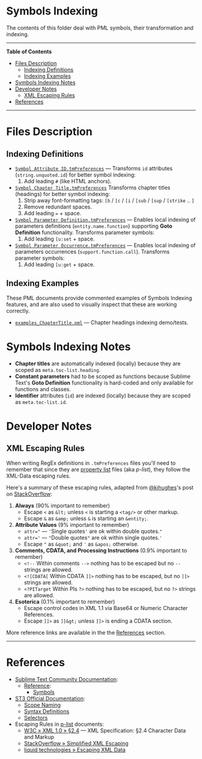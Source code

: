 # Symbols Indexing

The contents of this folder deal with PML symbols, their transformation and indexing.


-----

**Table of Contents**

<!-- MarkdownTOC autolink="true" bracket="round" autoanchor="false" lowercase="only_ascii" uri_encoding="true" levels="1,2,3" -->

- [Files Description](#files-description)
    - [Indexing Definitions](#indexing-definitions)
    - [Indexing Examples](#indexing-examples)
- [Symbols Indexing Notes](#symbols-indexing-notes)
- [Developer Notes](#developer-notes)
    - [XML Escaping Rules](#xml-escaping-rules)
- [References](#references)

<!-- /MarkdownTOC -->

-----

# Files Description

## Indexing Definitions

- [`Symbol Attribute ID.tmPreferences`][ID] — Transforms `id` attributes (`string.unquoted.id`) for better symbol indexing:
    1. Add leading `#` (like HTML anchors).
- [`Symbol Chapter Title.tmPreferences`][Ch Title] Transforms chapter titles (headings) for better symbol indexing:
    1. Strip away font-formatting tags: `[b` / `[c` / `[i` / `[sub` / `[sup` / `[strike` .. `]`
    2. Remove redundant spaces.
    3. Add leading `=` + space.
- [`Symbol Parameter Definition.tmPreferences`][Param Def] — Enables local indexing of parameters definitions (`entity.name.function`) supporting __Goto Definition__ functionality. Transforms parameter symbols:
    1. Add leading `[u:set` + space.
- [`Symbol Parameter Occurrence.tmPreferences`][Param] — Enables local indexing of parameters occurrences (`support.function.call`). Transforms parameter symbols:
    1. Add leading `[u:get` + space.


## Indexing Examples

These PML documents provide commented examples of Symbols Indexing features, and are also used to visually inspect that these are working correctly.

- [`examples_ChapterTitle.pml`][eg Ch Title] — Chapter headings indexing demo/tests.


# Symbols Indexing Notes

- __Chapter titles__ are automatically indexed (locally) because they are scoped as `meta.toc-list.heading`.
- __Constant parameters__ had to be scoped as functions because Sublime Text's __Goto Definition__ functionality is hard-coded and only available for functions and classes.
- __Identifier__ attributes (`id`) are indexed (locally) because they are scoped as `meta.toc-list.id`.


# Developer Notes

## XML Escaping Rules

When writing RegEx definitions in `.tmPreferences` files you'll need to remember that since they are [property list] files (aka _p-list_), they follow the XML-Data escaping rules.

Here's a summary of these escaping rules, adapted from [@kjhughes]'s post on [StackOverflow][SO XML]:


1. **Always** (90% important to remember)
    + Escape `<` as `&lt;` unless `<` is starting a `<tag/>` or other markup.
    + Escape `&` as `&amp;` unless `&` is starting an `&entity;`.
2. **Attribute Values** (9% important to remember)
    + `attr="` — `'`Single quotes`'` are ok within double quotes.`"`
    + `attr='` — `"`Double quotes`"` are ok within single quotes.`'`
    + Escape `"` as `&quot;` and `'` as `&apos;` otherwise.
3. **Comments, CDATA, and Processing Instructions** (0.9% important to remember)
    + `<!--` Within comments `-->` nothing has to be escaped but no `--` strings are allowed.
    + `<![CDATA[` Within CDATA `]]>` nothing has to be escaped, but no `]]>` strings are allowed.
    + `<?PITarget` Within PIs `?>` nothing has to be escaped, but no `?>` strings are allowed.
4. **Esoterica** (0.1% important to remember)
    + Escape control codes in XML 1.1 via Base64 or Numeric Character References.
    + Escape `]]>` as `]]&gt;` unless `]]>` is ending a CDATA section.

More reference links are available in the the [References] section.

-------------------------------------------------------------------------------

# References

- [Sublime Text Community Documentation]:
    + [Reference]:
        * [Symbols]
- [ST3 Official Documentation]:
    + [Scope Naming]
    + [Syntax Definitions]
    + [Selectors]
- Escaping Rules in [p-list][property list] documents:
    + [W3C » XML 1.0 » §2.4] — XML Specification: §2.4 Character Data and Markup
    + [StackOverflow » Simplified XML Escaping][SO XML]
    + [liquid technologies » Escaping XML Data]

<!-----------------------------------------------------------------------------
                               REFERENCE LINKS
------------------------------------------------------------------------------>

<!-- project files -->

[Ch Title]: ./Symbol%20Chapter%20Title.tmPreferences "View source file"
[ID]: ./Symbol%20Attribute%20ID.tmPreferences "View source file"
[Param Def]: ./Symbol%20Parameter%20Definition.tmPreferences "View source file"
[Param]: ./Symbol%20Parameter%20Occurrence.tmPreferences "View source file"

[eg Ch Title]: ./examples_ChapterTitle.pml "View PML example source"


<!-- ST3 Official Docs -->

[ST3 Official Documentation]: https://www.sublimetext.com/docs/3/
[Scope Naming]: https://www.sublimetext.com/docs/3/scope_naming.html
[Syntax Definitions]: https://www.sublimetext.com/docs/3/syntax.html
[Selectors]: https://www.sublimetext.com/docs/3/selectors.html

<!-- ST3 Community Docs -->

[Sublime Text Community Documentation]: https://docs.sublimetext.io/

[Reference]: https://docs.sublimetext.io/reference/
[Symbols]: https://docs.sublimetext.io/reference/symbols.html

<!-- p-list/XML -->

[property list]: https://en.wikipedia.org/wiki/Property_list "Wikipedia » Property list"
[W3C » XML 1.0 » §2.4]: https://www.w3.org/TR/xml/#syntax "W3C » XML 1.0 » §2.4 Character Data and Markup"
[liquid technologies » Escaping XML Data]: https://www.liquid-technologies.com/XML/EscapingData.aspx
[SO XML]: https://stackoverflow.com/questions/1091945/what-characters-do-i-need-to-escape-in-xml-documents/46637835#46637835 "StackOverflow » Simplified XML Escaping"

<!-- Internal XRefs -->

[References]: #references "Jump to the 'References' section"

<!-- people -->

[@kjhughes]: https://stackoverflow.com/users/290085/kjhughes "View @kjhughes's profile on StackOverflow"

<!-- EOF -->
